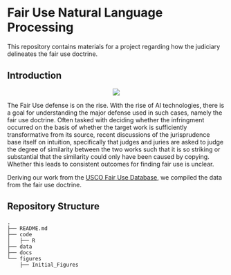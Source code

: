 # Fair Use Natural Language Processing 

This repository contains materials for a project regarding how the judiciary delineates the fair use doctrine. 

## Introduction

<div align="center"><img src="figures/paper_figures/model_schematic.jpg"/></div>

The Fair Use defense is on the rise. With the rise of AI technologies, there is a goal for understanding the major defense used in such cases, namely the fair use doctrine. Often tasked with deciding whether the infringment occurred on the basis of whether the target work is sufficiently transformative from its source, recent discussions of the jurisprudence base itself on intuition, specifically that judges and juries are asked to judge the degree of similarity between the two works such that it is so striking or substantial that the similarity could only have been caused by copying. Whether this leads to consistent outcomes for finding fair use is unclear. 

Deriving our work from the [USCO Fair Use Database](https://www.copyright.gov/fair-use/fair-index.html), we compiled the data from the fair use doctrine. 

## Repository Structure

```
.
├── README.md
├── code
│   ├── R
├── data
├── docs
└── figures
    ├── Initial_Figures
```


